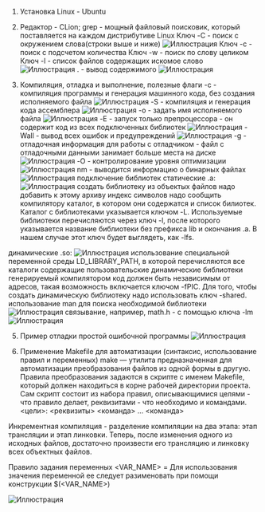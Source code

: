 1) Установка Linux - Ubuntu

3) Редактор - CLion;
grep - мощный файловый поисковик, который поставляется на каждом дистрибутиве Linux
Ключ -C - поиск с окружением слова(строки выше и ниже)
![Иллюстрация](https://github.com/sergeevaevi/Operating-Systems/master/image/grepC.png)
Ключ -с - поиск с подсчетом количества
Ключ -w - поиск по слову целиком
Ключ -l - список файлов содержащих искомое слово
![Иллюстрация](https://github.com/sergeevaevi/Operating-Systems/master/image/keys.png)
. - вывод содержимого
![Иллюстрация](https://github.com/sergeevaevi/Operating-Systems/master/image/grepALLout.png)

4) Компиляция, отладка и выполнение, полезные флаги
-c - компиляция программы и генерация машинного кода, без создания исполняемого файла
![Иллюстрация](https://github.com/sergeevaevi/Operating-Systems/master/image/gccCnm.png)
-S - компиляция и генерация кода ассемблера 
![Иллюстрация](https://github.com/sergeevaevi/Operating-Systems/master/image/gccS.png)
-o - задать имя исполняемого файла
![Иллюстрация](https://github.com/sergeevaevi/Operating-Systems/master/image/gccO.png)
-E - запуск только препроцессора - он содержит код из всех подключенных библиотек
![Иллюстрация](https://github.com/sergeevaevi/Operating-Systems/master/image/gccE.png)
-Wall - вывод всех ошибок и предупреждений
![Иллюстрация](https://github.com/sergeevaevi/Operating-Systems/master/image/gccWall.png)
-g - отладочная информация для работы с отладчиком - файл с отладочными данными занимает больше места на диске
![Иллюстрация](https://github.com/sergeevaevi/Operating-Systems/master/image/gccGless.png)
-O - контролирование уровня оптимизации
![Иллюстрация](https://github.com/sergeevaevi/Operating-Systems/master/image/gccO1.png)
nm - выводится информацию о бинарных файлах
![Иллюстрация](https://github.com/sergeevaevi/Operating-Systems/master/image/nm.png)
подключение библиотек 
статические .a:
![Иллюстрация](https://github.com/sergeevaevi/Operating-Systems/master/image/lib.png)
создать библиотеку из объектых файлов
надо добавить к этому архиву индекс символов
надо сообщить компилятору каталог, в котором они содержатся и список билиотек. 
Каталог с библиотеками указывается ключом -L.
Используемые библиотеки перечисляются через ключ -l, после которого указывается название библиотеки без префикса lib и окончания .a. 
В нашем случае этот ключ будет выглядеть, как -lfs.

динамические .so:
![Иллюстрация](https://github.com/sergeevaevi/Operating-Systems/master/image/dynlib.png)
использование специальной переменной среды LD_LIBRARY_PATH, в которой перечисляются все каталоги содержащие пользовательские динамические библиотеки
генерируемый компилятором код должен быть независимым от адресов, такая возможность включается ключом -fPIC.
Для того, чтобы создать динамическую библиотеку надо использовать ключ -shared.
использование man для поиска необходимой библиотеки
![Иллюстрация](https://github.com/sergeevaevi/Operating-Systems/master/image/mansin.png)
связывание, например, math.h - с помощью ключа -lm
![Иллюстрация](https://github.com/sergeevaevi/Operating-Systems/master/image/lm.png)

5) Пример отладки простой ошибочной программы
![Иллюстрация](https://github.com/sergeevaevi/Operating-Systems/master/image/gccG.png)

4) Применение Makefile для автоматизации (синтаксис, использование правил и переменных)
make — утилита предназначенная для автоматизации преобразования файлов из одной формы в другую. 
Правила преобразования задаются в скрипте с именем Makefile, который должен находиться в корне рабочей директории проекта.
Сам скрипт состоит из набора правил, описывающимися целями - что правило делает, реквизитами - что необходимо и командами.
<цели>: <реквизиты>
	<команда>
	...
	<команда>
  
Инкрементная компиляция - разделение компиляции на два этапа: этап трансляции и этап линковки.
Теперь, после изменения одного из исходных файлов, достаточно произвести его трансляцию и линковку всех объектных файлов.

Правило задания переменных
<VAR_NAME> = <value string>
Для использования значения переменной ее следует разименовать при помощи конструкции $(<VAR_NAME>)

![Иллюстрация](https://github.com/sergeevaevi/Operating-Systems/master/image/make.png)
